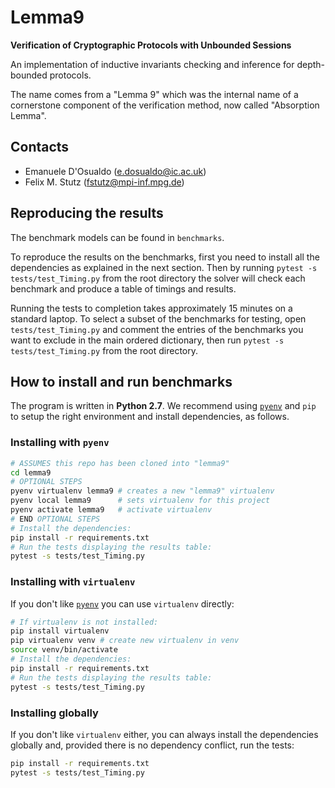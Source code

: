 # Lemma9 #

**Verification of Cryptographic Protocols with Unbounded Sessions**

An implementation of inductive invariants checking and inference for depth-bounded protocols.

The name comes from a "Lemma 9" which was the internal name of a cornerstone component of the verification method,
now called "Absorption Lemma".

## Contacts

- Emanuele D'Osualdo (e.dosualdo@ic.ac.uk)
- Felix M. Stutz (fstutz@mpi-inf.mpg.de)

## Reproducing the results

The benchmark models can be found in `benchmarks`.

To reproduce the results on the benchmarks, first you need to install all the dependencies as explained in the next section.
Then by running `pytest -s tests/test_Timing.py` from the root directory
the solver will check each benchmark and produce a table of timings and results.

Running the tests to completion takes approximately 15 minutes on a standard laptop.
To select a subset of the benchmarks for testing, open `tests/test_Timing.py`
and comment the entries of the benchmarks you want to exclude in the main ordered dictionary, then run `pytest -s tests/test_Timing.py` from the root directory.

## How to install and run benchmarks

The program is written in **Python 2.7**.
We recommend using [`pyenv`][pyenv] and `pip` to setup the right environment and install dependencies, as follows.

### Installing with `pyenv`

```bash
# ASSUMES this repo has been cloned into "lemma9"
cd lemma9
# OPTIONAL STEPS
pyenv virtualenv lemma9 # creates a new "lemma9" virtualenv
pyenv local lemma9      # sets virtualenv for this project
pyenv activate lemma9   # activate virtualenv
# END OPTIONAL STEPS
# Install the dependencies:
pip install -r requirements.txt
# Run the tests displaying the results table:
pytest -s tests/test_Timing.py
```

### Installing with `virtualenv`

If you don't like [`pyenv`][pyenv] you can use `virtualenv` directly:

```bash
# If virtualenv is not installed:
pip install virtualenv
pip virtualenv venv # create new virtualenv in venv
source venv/bin/activate
# Install the dependencies:
pip install -r requirements.txt
# Run the tests displaying the results table:
pytest -s tests/test_Timing.py
```

### Installing globally

If you don't like `virtualenv` either, you can always install the dependencies globally and, provided there is no dependency conflict, run the tests:

```bash
pip install -r requirements.txt
pytest -s tests/test_Timing.py
```

[pyenv]: https://github.com/pyenv/pyenv#table-of-contents